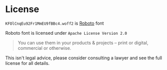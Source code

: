 # License
`KFOlCnqEu92Fr1MmEU9fBBc4.woff2` is [Roboto](https://fonts.google.com/specimen/Roboto/about) font

Roboto font is licensed under `Apache License Version 2.0`
> You can use them in your products & projects – print or digital, commercial or otherwise.

This isn't legal advice, please consider consulting a lawyer and see the full license for all details.
